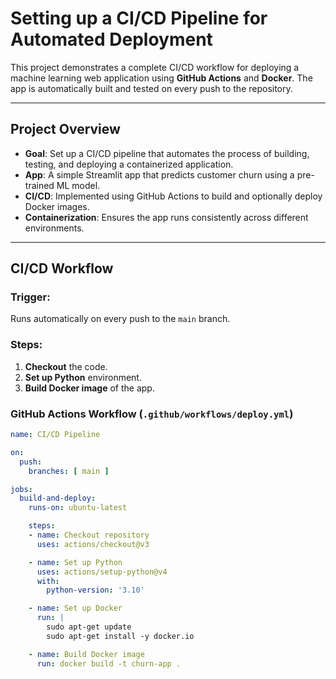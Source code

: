 # Setting up a CI/CD Pipeline for Automated Deployment

This project demonstrates a complete CI/CD workflow for deploying a machine learning web application using **GitHub Actions** and **Docker**. The app is automatically built and tested on every push to the repository.

---

## Project Overview

- **Goal**: Set up a CI/CD pipeline that automates the process of building, testing, and deploying a containerized application.
- **App**: A simple Streamlit app that predicts customer churn using a pre-trained ML model.
- **CI/CD**: Implemented using GitHub Actions to build and optionally deploy Docker images.
- **Containerization**: Ensures the app runs consistently across different environments.

---

## CI/CD Workflow

### Trigger:
Runs automatically on every push to the `main` branch.

### Steps:
1. **Checkout** the code.
2. **Set up Python** environment.
3. **Build Docker image** of the app.

### GitHub Actions Workflow (`.github/workflows/deploy.yml`)

```yaml
name: CI/CD Pipeline

on:
  push:
    branches: [ main ]

jobs:
  build-and-deploy:
    runs-on: ubuntu-latest

    steps:
    - name: Checkout repository
      uses: actions/checkout@v3

    - name: Set up Python
      uses: actions/setup-python@v4
      with:
        python-version: '3.10'

    - name: Set up Docker
      run: |
        sudo apt-get update
        sudo apt-get install -y docker.io

    - name: Build Docker image
      run: docker build -t churn-app .


